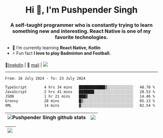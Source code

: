 <h1 align="center">Hi 👋, I'm Pushpender Singh</h1>
<h3 align="center">A self-taught programmer who is constantly trying to learn something new and interesting. React Native is one of my favorite technologies.</h3>

- 🌱 I’m currently learning **React Native, Kotlin**
- ⚡ Fun fact **I love to play Badminton and Football.**

👔[linekdin](https://www.linkedin.com/in/pushpender-singh-240061202/) | 📧 [mail](mailto:pushpendersingh694@gmail.com) | 
<a href="https://github.com/pushpender-singh-ap/pushpender-singh-ap">
    <img src="https://komarev.com/ghpvc/?username=pushpender-singh-ap&style=for-the-badge">
</a>


---

<!--START_SECTION:waka-->

```txt
From: 16 July 2024 - To: 23 July 2024

TypeScript        4 hrs 34 mins   ████████████▒░░░░░░░░░░░░   48.70 %
JavaScript        2 hrs 41 mins   ███████░░░░░░░░░░░░░░░░░░   28.53 %
JSON              1 hr 21 mins    ███▓░░░░░░░░░░░░░░░░░░░░░   14.46 %
Groovy            28 mins         █▒░░░░░░░░░░░░░░░░░░░░░░░   05.13 %
XML               14 mins         ▓░░░░░░░░░░░░░░░░░░░░░░░░   02.54 %
```

<!--END_SECTION:waka-->


| <a><img align="center" src="https://github-readme-stats-iota-ecru-15.vercel.app/api?username=pushpender-singh-ap&show_icons=true&include_all_commits=true&theme=buefy&hide_border=true" alt="Pushpender Singh github stats" /></a> | <a><img align="center" src="https://github-readme-stats-iota-ecru-15.vercel.app/api/top-langs/?username=pushpender-singh-ap&layout=compact&theme=buefy&hide_border=true" /></a> |
| ------------- | ------------- |

| <a> <img align="left" src="https://github-readme-streak-stats.herokuapp.com/?user=pushpender-singh-ap" /></br> </a> |
| ------------- |
